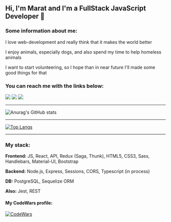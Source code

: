 <h2>Hi, I'm Marat and I'm a FullStack JavaScript Developer 👋</h2>

<h3>Some information about me:</h3>
<p>
I love web-development and really think that it makes the world better
</p>
<p>
I enjoy animals, especially dogs, and also spend my time to help homeless animals
</p>
<p>
I want to start volunteering, so I hope than in near future I'll made some good things for that
</p>

<h3>You can reach me with the links below:</h3>
<p>
<a href="https://www.linkedin.com/in/marat-kuzakhmetov/"><img src="https://img.shields.io/badge/LinkedIn-0077B5?style=for-the-badge&logo=linkedin&logoColor=white" /></a>
<a href="mailto:kuzakhmetovmarat@gmail.com"><img src="https://img.shields.io/badge/Gmail-white?style=for-the-badge&logo=gmail&logoColor=Grey" /></a>
<a href="https://t.me/Marat_Kuzakhmetov"><img src="https://img.shields.io/badge/Telegram-2CA5E0?style=for-the-badge&logo=telegram&logoColor=white" /></a>
</p>

<hr>

![Anurag's GitHub stats](https://github-readme-stats.vercel.app/api?username=MaratKuzakhmetov&show_icons=true&theme=radical)

<hr>

[![Top Langs](https://github-readme-stats.vercel.app/api/top-langs/?username=MaratKuzakhmetov&layout=compact&theme=radical)](https://github.com/anuraghazra/github-readme-stats)

<hr>

<h3>My stack:</h3>
<p><strong>Frontend:</strong> JS, React, API, Redux (Saga, Thunk), HTML5, CSS3, Sass, Handlebars, Material-UI, Bootstrap</p>
<p><strong>Backend:</strong> Node.js, Express, Sessions, CORS, Typescript (in process)</p>
<p><strong>DB:</strong> PostgreSQL, Sequelize ORM</p>
<p><strong>Also:</strong> Jest, REST</p>

#### My CodeWars profile: 
[![CodeWars](https://www.codewars.com/users/MaratKuzakhmetov/badges/small?theme=light)](https://www.codewars.com/users/MaratKuzakhmetov)

<div align="center"> 
<img src="https://komarev.com/ghpvc/?username=mariazobnina&style=flat-square&color=blue" alt=""/>
</div>
